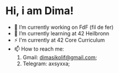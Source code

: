 # Hi, i am Dima!


- 🔭 I’m currently working on FdF (fil de fer)
- 🌱 I’m currently learning at 42 Heilbronn
- ⚡ I'm currently at 42 Core Curriculum
- 📫 How to reach me:
  1. Gmail: dimasikolif@gmail.com;
  2. Telegram: axsyxxa;
